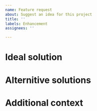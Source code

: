 ```yaml
---
name: Feature request
about: Suggest an idea for this project
title: ''
labels: Enhancement
assignees: ''

---
```


<!-- A clear and concise description of what the problem is. Ex. I'm always frustrated when [...] -->

# Ideal solution
<!-- Describe the solution you'd like. A clear and concise description of what you want to happen. -->

# Alternitive solutions
<!-- A clear and concise description of any alternative solutions or features you've considered. -->

# Additional context
<!-- Add any other context or screenshots about the feature request here. -->
